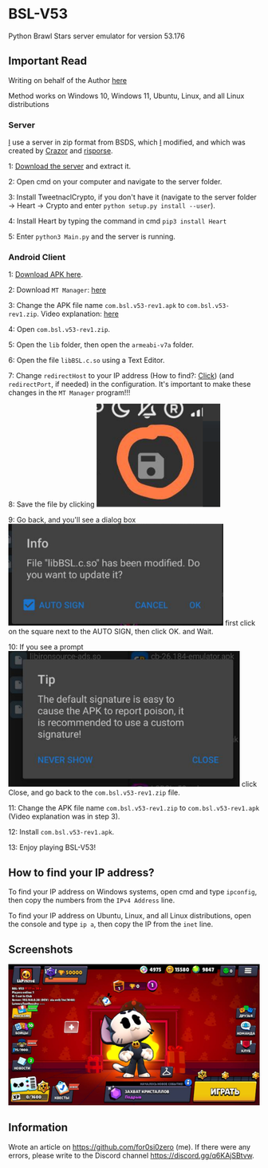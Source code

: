 # BSL-V53
Python Brawl Stars server emulator for version 53.176

## Important Read
Writing on behalf of the Author [here](https://github.com/LkPrtctrd/)

Method works on Windows 10, Windows 11, Ubuntu, Linux, and all Linux distributions

### Server ###

[I](https://github.com/LkPrtctrd) use a server in zip format from BSDS, which [I](https://github.com/LkPrtctrd) modified, and which was created by [Сrazor](https://github.com/CrazorTheCat) and [risporse](https://github.com/risporce).

1: [Download the server](https://raw.githubusercontent.com/LkPrtctrd/BSL-V53/archive/refs/heads/master.zip) and extract it.

2: Open cmd on your computer and navigate to the server folder.

3: Install TweetnaclCrypto, if you don't have it (navigate to the server folder -> Heart -> Crypto and enter `python setup.py install --user`).

4: Install Heart by typing the command in cmd `pip3 install Heart`

5: Enter `python3 Main.py` and the server is running.

### Android Client ###
1: [Download APK here](https://www.mediafire.com/file/n7gptweb86ncf5a/com.bsl.v53-rev1.apk/file).

2: Download `MT Manager`: [here](https://fs273.tbx.su/files10/1909358_304493/mt2.14.5.apk)

3: Change the APK file name `com.bsl.v53-rev1.apk` to `com.bsl.v53-rev1.zip`. Video explanation: [here](https://raw.githubusercontent.com/for0si0zero/BSL-V53/main/2.mp4)

4: Open `com.bsl.v53-rev1.zip`.

5: Open the `lib` folder, then open the `armeabi-v7a` folder.

6: Open the file `libBSL.c.so` using a Text Editor.

7: Change `redirectHost` to your IP address (How to find?: [Click](https://github.com/for0si0zero/BSL-V53/blob/main/READMEen.md#how-to-find-your-ip-address)) (and `redirectPort`, if needed) in the configuration. It's important to make these changes in the `MT Manager` program!!!

8: Save the file by clicking ![image.png](https://raw.githubusercontent.com/for0si0zero/BSL-V53/main/image.png)

9: Go back, and you'll see a dialog box ![image-2.png](image-2.png) first click on the square next to the AUTO SIGN, then click OK. and Wait.

10: If you see a prompt ![image-4.png](image-4.png) click Close, and go back to the `com.bsl.v53-rev1.zip` file.

11: Change the APK file name `com.bsl.v53-rev1.zip` to `com.bsl.v53-rev1.apk` (Video explanation was in step 3).

12: Install `com.bsl.v53-rev1.apk`.

13: Enjoy playing BSL-V53!

## How to find your IP address? ##
To find your IP address on Windows systems, open cmd and type `ipconfig`, then copy the numbers from the `IPv4 Address` line.

To find your IP address on Ubuntu, Linux, and all Linux distributions, open the console and type `ip a`, then copy the IP from the `inet` line.

## Screenshots ##
![BSL-V53](https://raw.githubusercontent.com/LkPrtctrd/BSL-V53/main/Screenshots/menu.png)

## Information ##
Wrote an article on https://github.com/for0si0zero (me).
If there were any errors, please write to the Discord channel https://discord.gg/q6KAjSBtvw.

